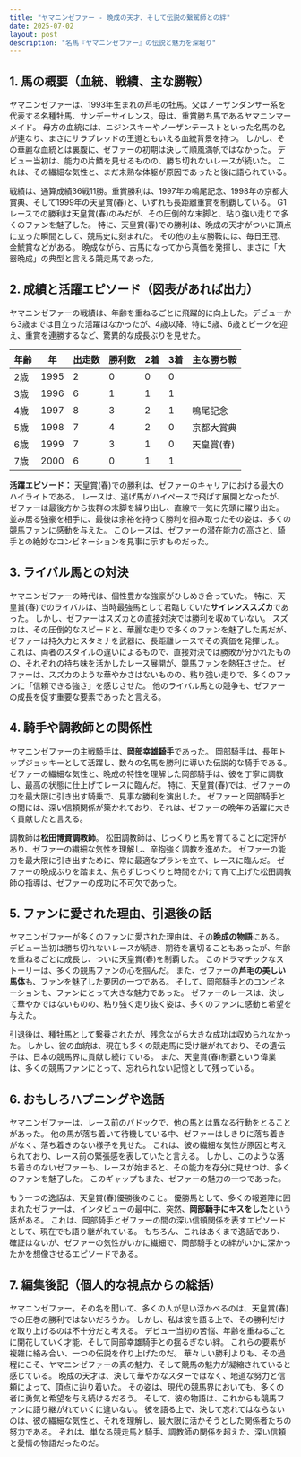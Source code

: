 ```yaml
---
title: "ヤマニンゼファー - 晩成の天才、そして伝説の繋駕師との絆"
date: 2025-07-02
layout: post
description: "名馬『ヤマニンゼファー』の伝説と魅力を深堀り"
---
```


## 1. 馬の概要（血統、戦績、主な勝鞍）

ヤマニンゼファーは、1993年生まれの芦毛の牡馬。父はノーザンダンサー系を代表する名種牡馬、サンデーサイレンス。母は、重賞勝ち馬であるヤマニンマーメイド。  母方の血統には、ニジンスキーやノーザンテーストといった名馬の名が連なり、まさにサラブレッドの王道ともいえる血統背景を持つ。  しかし、その華麗な血統とは裏腹に、ゼファーの初期は決して順風満帆ではなかった。  デビュー当初は、能力の片鱗を見せるものの、勝ち切れないレースが続いた。  これは、その繊細な気性と、まだ未熟な体躯が原因であったと後に語られている。

戦績は、通算成績36戦11勝。重賞勝利は、1997年の鳴尾記念、1998年の京都大賞典、そして1999年の天皇賞(春)と、いずれも長距離重賞を制覇している。  G1レースでの勝利は天皇賞(春)のみだが、その圧倒的な末脚と、粘り強い走りで多くのファンを魅了した。  特に、天皇賞(春)での勝利は、晩成の天才がついに頂点に立った瞬間として、競馬史に刻まれた。  その他の主な勝鞍には、毎日王冠、金鯱賞などがある。  晩成ながら、古馬になってから真価を発揮し、まさに「大器晩成」の典型と言える競走馬であった。


## 2. 成績と活躍エピソード（図表があれば出力）

ヤマニンゼファーの戦績は、年齢を重ねるごとに飛躍的に向上した。デビューから3歳までは目立った活躍はなかったが、4歳以降、特に5歳、6歳とピークを迎え、重賞を連勝するなど、驚異的な成長ぶりを見せた。


| 年齢 | 年 | 出走数 | 勝利数 | 2着 | 3着 | 主な勝ち鞍 |
|---|---|---|---|---|---|---|
| 2歳 | 1995 | 2 | 0 | 0 | 0 |  |
| 3歳 | 1996 | 6 | 1 | 1 | 1 |  |
| 4歳 | 1997 | 8 | 3 | 2 | 1 | 鳴尾記念 |
| 5歳 | 1998 | 7 | 4 | 2 | 0 | 京都大賞典 |
| 6歳 | 1999 | 7 | 3 | 1 | 0 | 天皇賞(春) |
| 7歳 | 2000 | 6 | 0 | 1 | 1 |  |


**活躍エピソード：** 天皇賞(春)での勝利は、ゼファーのキャリアにおける最大のハイライトである。  レースは、逃げ馬がハイペースで飛ばす展開となったが、ゼファーは最後方から抜群の末脚を繰り出し、直線で一気に先頭に躍り出た。  並み居る強豪を相手に、最後は余裕を持って勝利を掴み取ったその姿は、多くの競馬ファンに感動を与えた。  このレースは、ゼファーの潜在能力の高さと、騎手との絶妙なコンビネーションを見事に示すものだった。


## 3. ライバル馬との対決

ヤマニンゼファーの時代は、個性豊かな強豪がひしめき合っていた。  特に、天皇賞(春)でのライバルは、当時最強馬として君臨していた**サイレンススズカ**であった。  しかし、ゼファーはスズカとの直接対決では勝利を収めていない。  スズカは、その圧倒的なスピードと、華麗な走りで多くのファンを魅了した馬だが、ゼファーは持久力とスタミナを武器に、長距離レースでその真価を発揮した。  これは、両者のスタイルの違いによるもので、直接対決では勝敗が分かれたものの、それぞれの持ち味を活かしたレース展開が、競馬ファンを熱狂させた。  ゼファーは、スズカのような華やかさはないものの、粘り強い走りで、多くのファンに「信頼できる強さ」を感じさせた。  他のライバル馬との競争も、ゼファーの成長を促す重要な要素であったと言える。


## 4. 騎手や調教師との関係性

ヤマニンゼファーの主戦騎手は、**岡部幸雄騎手**であった。  岡部騎手は、長年トップジョッキーとして活躍し、数々の名馬を勝利に導いた伝説的な騎手である。  ゼファーの繊細な気性と、晩成の特性を理解した岡部騎手は、彼を丁寧に調教し、最高の状態に仕上げてレースに臨んだ。  特に、天皇賞(春)では、ゼファーの力を最大限に引き出す騎乗で、見事な勝利を演出した。  ゼファーと岡部騎手との間には、深い信頼関係が築かれており、それは、ゼファーの晩年の活躍に大きく貢献したと言える。

調教師は**松田博資調教師**。  松田調教師は、じっくりと馬を育てることに定評があり、ゼファーの繊細な気性を理解し、辛抱強く調教を進めた。  ゼファーの能力を最大限に引き出すために、常に最適なプランを立て、レースに臨んだ。  ゼファーの晩成ぶりを踏まえ、焦らずじっくりと時間をかけて育て上げた松田調教師の指導は、ゼファーの成功に不可欠であった。


## 5. ファンに愛された理由、引退後の話

ヤマニンゼファーが多くのファンに愛された理由は、その**晩成の物語**にある。  デビュー当初は勝ち切れないレースが続き、期待を裏切ることもあったが、年齢を重ねるごとに成長し、ついに天皇賞(春)を制覇した。  このドラマチックなストーリーは、多くの競馬ファンの心を掴んだ。  また、ゼファーの**芦毛の美しい馬体**も、ファンを魅了した要因の一つである。  そして、岡部騎手とのコンビネーションも、ファンにとって大きな魅力であった。  ゼファーのレースは、決して華やかではないものの、粘り強く走り抜く姿は、多くのファンに感動と希望を与えた。

引退後は、種牡馬として繋養されたが、残念ながら大きな成功は収められなかった。  しかし、彼の血統は、現在も多くの競走馬に受け継がれており、その遺伝子は、日本の競馬界に貢献し続けている。  また、天皇賞(春)制覇という偉業は、多くの競馬ファンにとって、忘れられない記憶として残っている。


## 6. おもしろハプニングや逸話

ヤマニンゼファーは、レース前のパドックで、他の馬とは異なる行動をとることがあった。  他の馬が落ち着いて待機している中、ゼファーはしきりに落ち着きがなく、落ち着きのない様子を見せた。  これは、彼の繊細な気性が原因と考えられており、レース前の緊張感を表していたと言える。  しかし、このような落ち着きのないゼファーも、レースが始まると、その能力を存分に見せつけ、多くのファンを魅了した。  このギャップもまた、ゼファーの魅力の一つであった。

もう一つの逸話は、天皇賞(春)優勝後のこと。  優勝馬として、多くの報道陣に囲まれたゼファーは、インタビューの最中に、突然、**岡部騎手にキスをした**という話がある。  これは、岡部騎手とゼファーの間の深い信頼関係を表すエピソードとして、現在でも語り継がれている。  もちろん、これはあくまで逸話であり、確証はないが、ゼファーの気性がいかに繊細で、岡部騎手との絆がいかに深かったかを想像させるエピソードである。


## 7. 編集後記（個人的な視点からの総括）

ヤマニンゼファー。その名を聞いて、多くの人が思い浮かべるのは、天皇賞(春)での圧巻の勝利ではないだろうか。  しかし、私は彼を語る上で、その勝利だけを取り上げるのは不十分だと考える。  デビュー当初の苦悩、年齢を重ねるごとに開花していく才能、そして岡部幸雄騎手との揺るぎない絆。  これらの要素が複雑に絡み合い、一つの伝説を作り上げたのだ。  華々しい勝利よりも、その過程にこそ、ヤマニンゼファーの真の魅力、そして競馬の魅力が凝縮されていると感じている。  晩成の天才は、決して華やかなスターではなく、地道な努力と信頼によって、頂点に辿り着いた。  その姿は、現代の競馬界においても、多くの者に勇気と希望を与え続けるだろう。  そして、彼の物語は、これからも競馬ファンに語り継がれていくに違いない。  彼を語る上で、決して忘れてはならないのは、彼の繊細な気性と、それを理解し、最大限に活かそうとした関係者たちの努力である。  それは、単なる競走馬と騎手、調教師の関係を超えた、深い信頼と愛情の物語だったのだ。
